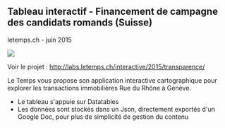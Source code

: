 ## Tableau interactif - Financement de campagne des candidats romands (Suisse)
letemps.ch - juin 2015



![](http://labs.letemps.ch/interactive/2015/transparence/social.jpg)

Voir le projet : http://labs.letemps.ch/interactive/2015/transparence/

Le Temps vous propose son application interactive cartographique pour explorer les transactions immobilières Rue du Rhône à Genève.

- Le tableau s'appuie sur Datatables
- Les données sont stockés dans un Json, directement exportés d'un Google Doc, pour plus de simplicité de gestion du contenu




